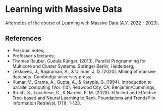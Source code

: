 # Learning with Massive Data
Afternotes of the course of Learning with Massive Data (A.Y. 2022 - 2023).
## References
- Personal notes;
- Professor's lectures;
- Thomas Rauber, Gudula Rünger. (2013). Parallel Programming for Multicore and Cluster Systems. Springer Berlin, Heidelberg;
- Leskovec, J., Rajaraman, A., & Ullman, J. D. (2020). Mining of massive data sets. Cambridge university press;
- Kumar, V., Grama, A., Gupta, A., & Karypis, G. (1994). Introduction to parallel computing (Vol. 110). Redwood City, CA: Benjamin/Cummings;
- Bruch, S., Lucchese, C., & Nardini, F. M. (2023). Efficient and Effective Tree-based and Neural Learning to Rank. Foundations and Trends® in Information Retrieval, 17(1), 1-123. 